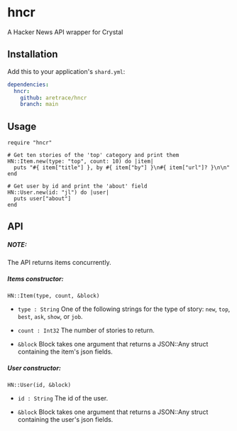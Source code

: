 # hncr

A Hacker News API wrapper for Crystal

## Installation

Add this to your application's `shard.yml`:

```yaml
dependencies:
  hncr:
    github: aretrace/hncr
    branch: main
```

## Usage

```crystal
require "hncr"

# Get ten stories of the 'top' category and print them
HN::Item.new(type: "top", count: 10) do |item|
  puts "#{ item["title"] }, by #{ item["by"] }\n#{ item["url"]? }\n\n"
end

# Get user by id and print the 'about' field
HN::User.new(id: "jl") do |user|
  puts user["about"]
end

```
## API
##### NOTE:
The API returns items concurrently.

##### Items constructor:
`HN::Item(type, count, &block)`

* `type : String` One of the following strings for the type of story:
`new`, `top`, `best`, `ask`, `show`, or `job`.

* `count : Int32` The number of stories to return.

* `&block` Block takes one argument that returns a JSON::Any struct
containing the item's json fields.

##### User constructor:
`HN::User(id, &block)`

* `id : String` The id of the user.

* `&block` Block takes one argument that returns a JSON::Any struct
containing the user's json fields.